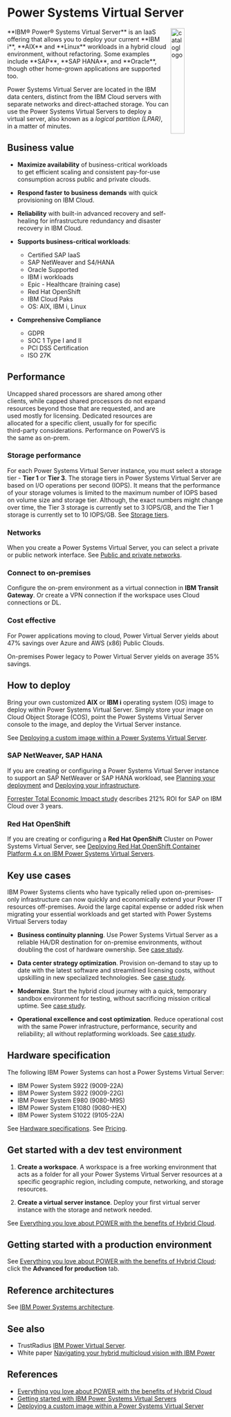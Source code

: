 # Power Systems Virtual Server

<img style="float: right; width: 25%; padding: 0px 0px 1% 1% "  alt="cataloglogo" src="../media/powervs.png" />
**IBM® Power® Systems Virtual Server** is an IaaS offering that allows you to deploy your current **IBM i**, **AIX** and **Linux** workloads in a hybrid cloud environment, without refactoring. Some examples include **SAP**, **SAP HANA**, and **Oracle**, though other home-grown applications are supported too.

Power Systems Virtual Server are located in the IBM data centers, distinct from the IBM Cloud servers with separate networks and direct-attached storage. You can use the Power Systems Virtual Servers to deploy a virtual server, also known as a _logical partition (LPAR)_, in a matter of minutes. 

## Business value

- **Maximize availability** of business-critical workloads to get efficient scaling and consistent pay-for-use consumption across public and private clouds.
- **Respond faster to business demands** with quick provisioning on IBM Cloud.
- **Reliability** with built-in advanced recovery and self-healing for infrastructure redundancy and 
disaster recovery in IBM Cloud.
- **Supports business-critical workloads**:
    - Certified SAP IaaS
    - SAP NetWeaver and S4/HANA
    - Oracle Supported
    - IBM i workloads
    - Epic - Healthcare (training case)
    - Red Hat OpenShift
    - IBM Cloud Paks
    - OS: AIX, IBM i, Linux

- **Comprehensive Compliance**
    - GDPR
    - SOC 1 Type I and II
    - PCI DSS Certification
    - ISO 27K

## Performance

Uncapped shared processors are shared among other clients, while capped shared processors do not expand resources beyond those that are requested, and are used mostly for licensing. Dedicated resources are allocated for a specific client, usually for for specific third-party considerations. Performance on PowerVS is the same as on-prem.

### Storage performance

For each Power Systems Virtual Server instance, you must select a storage tier - **Tier 1** or **Tier 3**. The storage tiers in Power Systems Virtual Server are based on I/O operations per second (IOPS). It means that the performance of your storage volumes is limited to the maximum number of IOPS based on volume size and storage tier. Although, the exact numbers might change over time, the Tier 3 storage is currently set to 3 IOPS/GB, and the Tier 1 storage is currently set to 10 IOPS/GB. See [Storage tiers](https://cloud.ibm.com/docs/power-iaas?topic=power-iaas-about-virtual-server#storage-tiers). 

### Networks

When you create a Power Systems Virtual Server, you can select a private or public network interface. See [Public and private networks](https://cloud.ibm.com/docs/power-iaas?topic=power-iaas-about-virtual-server#public-private-networks).

### Connect to on-premises

Configure the on-prem environment as a virtual connection in **IBM Transit Gateway**. Or create a VPN connection if the workspace uses Cloud connections or DL.

### Cost effective

For Power applications moving to cloud, Power Virtual Server yields about 47% savings over Azure and AWS 
(x86) Public Clouds.

On-premises Power legacy to Power Virtual Server yields on average 35% savings.

## How to deploy

Bring your own customized **AIX** or **IBM i** operating system (OS) image to deploy within Power Systems Virtual Server. Simply store your image on Cloud Object Storage (COS), point the Power Systems Virtual Server console to the image, and deploy the Virtual Server instance.

See [Deploying a custom image within a Power Systems Virtual Server](https://cloud.ibm.com/docs/power-iaas?topic=power-iaas-deploy-custom-image).

### SAP NetWeaver, SAP HANA

If you are creating or configuring a Power Systems Virtual Server instance to support an SAP NetWeaver or SAP HANA workload, see [Planning your deployment](https://cloud.ibm.com/docs/sap?topic=sap-power-vs-planning-items) and [Deploying your infrastructure](https://cloud.ibm.com/docs/sap?topic=sap-power-vs-set-up-infrastructure).

[Forrester Total Economic Impact study](https://www.ibm.com/downloads/cas/4RLB8QVG) describes 212% ROI for SAP on IBM Cloud over 3 years. 

### Red Hat OpenShift

If you are creating or configuring a **Red Hat OpenShift** Cluster on Power Systems Virtual Server, see [Deploying Red Hat OpenShift Container Platform 4.x on IBM Power Systems Virtual Servers](https://developer.ibm.com/series/deploy-ocp-cloud-paks-power-virtual-server/).

## Key use cases

IBM Power Systems clients who have typically relied upon on-premises-only infrastructure can now quickly and economically extend your Power IT resources off-premises. Avoid the large capital expense or added risk when migrating your essential workloads and get started with Power Systems Virtual Servers today

- **Business continuity planning**. Use Power Systems Virtual Server as a reliable HA/DR destination for on-premise environments, without doubling the cost of hardware ownership. See [case study](https://www.cidademarketing.com.br/marketing/2021/09/02/brf-conclui-plano-de-recuperacao-de-desastres-com-ibm-power-virtual-servers/).

- **Data center strategy optimization**. Provision on-demand to stay up to date with the latest software and streamlined licensing costs, without upskilling in new specialized technologies. See [case study](https://www.ibm.com/case-studies/iptor-sweden/).

- **Modernize**. Start the hybrid cloud journey with a quick, temporary sandbox environment for testing, without sacrificing mission critical uptime. See [case study](https://www.ibm.com/case-studies/fnz-uk/).

- **Operational excellence and cost optimization**. Reduce operational cost with the same Power infrastructure, performance, security and reliability; all without replatforming workloads. See [case study](https://www.ibm.com/blogs/systems/labeyrie-fine-foods-picks-ibm-power-systems-virtual-server/).

## Hardware specification

The following IBM Power Systems can host a Power Systems Virtual Server: 

- IBM Power System S922 (9009-22A)
- IBM Power System S922 (9009-22G)
- IBM Power System E980 (9080-M9S)
- IBM Power System E1080 (9080-HEX)
- IBM Power System S1022 (9105-22A)

See [Hardware specifications](https://cloud.ibm.com/docs/power-iaas?topic=power-iaas-about-virtual-server#hardware-specifications). See [Pricing](https://cloud.ibm.com/docs/power-iaas?topic=power-iaas-pricing-virtual-server#pricing-virtual-server).

## Get started with a dev test environment

1. **Create a workspace**. A workspace is a free working environment that acts as a folder for all your Power Systems Virtual Server resources at a specific geographic region, including compute, networking, and storage resources.

2. **Create a virtual server instance**. Deploy your first virtual server instance with the storage and network needed.

See [Everything you love about POWER with the benefits of Hybrid Cloud](https://cloud.ibm.com/power/overview).

## Getting started with a production environment

See [Everything you love about POWER with the benefits of Hybrid Cloud](https://cloud.ibm.com/power/overview); click the **Advanced for production** tab.

## Reference architectures

See [IBM Power Systems architecture](https://www.ibm.com/cloud/architecture/architectures/power/overview/).

## See also

- TrustRadius [IBM Power Virtual Server](https://www.trustradius.com/products/ibm-power-system-virtual-server/reviews#overview).
- White paper [Navigating your hybrid multicloud vision with IBM Power](https://www.ibm.com/downloads/cas/G4DO3DJE)

## References

- [Everything you love about POWER with the benefits of Hybrid Cloud](https://cloud.ibm.com/power/overview)
- [Getting started with IBM Power Systems Virtual Servers](https://cloud.ibm.com/docs/power-iaas?topic=power-iaas-getting-started)
- [Deploying a custom image within a Power Systems Virtual Server](https://cloud.ibm.com/docs/power-iaas?topic=power-iaas-deploy-custom-image)